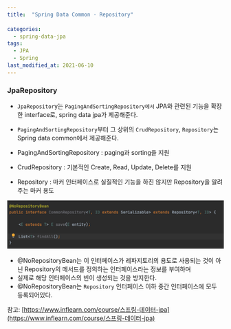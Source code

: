 ```yaml
---
title:  "Spring Data Common - Repository"

categories:
  - spring-data-jpa
tags:
  - JPA
  - Spring
last_modified_at: 2021-06-10
---
```



### JpaRepository
* `JpaRepositor`y는 `PagingAndSortingRepository에서` JPA와 관련된 기능을 확장한 interface로, spring data jpa가 제공해준다.
* `PagingAndSortingRepository`부터 그 상위의 `CrudRepository`, `Repository`는 Spring data common에서 제공해준다.

* PagingAndSortingRepository : paging과 sorting을 지원
* CrudRepository : 기본적인 Create, Read, Update, Delete를 지원
* Repository : 마커 인터페이스로 실질적인 기능을 하진 않지만 Repository을 알려주는 마커 용도


![1](/assets/images/CommonRepository.png)
* @NoRepositoryBean는 이 인터페이스가 레파지토리의 용도로 사용되는 것이 아닌 Repository의 메서드를 정의하는 인터페이스라는 정보를 부여하며 
* 실제로 해당 인터페이스의 빈이 생성되는 것을 방지한다. 
* @NoRepositoryBean는 `Repository` 인터페이스 이하 중간 인터페이스에 모두 등록되어있다.



참고: [https://www.inflearn.com/course/스프링-데이터-jpa](https://www.inflearn.com/course/스프링-데이터-jpa)